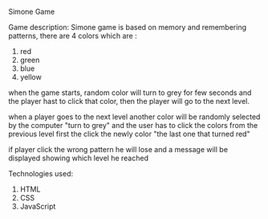 Simone Game

Game description:
Simone game is based on memory and remembering patterns, there are 4 colors which are :
1. red
2. green
3. blue
4. yellow

when the game starts, random color will turn to grey for few seconds and the player hast to click that color, then the player will go to the next level.

when a player goes to the next level another color will be randomly selected by the computer "turn to grey" and the user has to click the colors from the previous level first the click the newly color "the last one that turned red"

if player click the wrong pattern he will lose and a message will be displayed showing which level he reached


Technologies used: 
1. HTML
2. CSS
3. JavaScript
